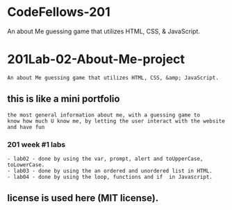 # CodeFellows-201
 An about Me guessing game that utilizes HTML, CSS, &amp; JavaScript.
# 201Lab-02-About-Me-project
    An about Me guessing game that utilizes HTML, CSS, &amp; JavaScript.
## this is like a mini portfolio 
    the most general information about me, with a guessing game to 
    know how much U know me, by letting the user interact with the website and have fun

### 201 week #1 labs
    - lab02 - done by using the var, prompt, alert and toUpperCase, toLowerCase.
    - lab03 - done by using the an ordered and unordered list in HTML.
    - lab04 - done by using the loop, functions and if  in Javascript.
## license is used here (MIT license).